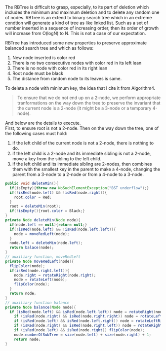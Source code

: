 The RBTree is difficult to grasp, especially, to its part of deletion which includes the minimum and maximum deletion and to delete any random one of nodes. 
RBTree is an extend to binary search tree which in an extreme condtion will generate a kind of tree as like linked list. Such as a set of number inserted in a sequence of 
increasing order, then its order of growth will increase from O(logN) to N. This is not a case of our expectation.  

RBTree has introduced some new properties to preserve approximate balanced search tree and which as follows:  
1. New node inserted is color red
2. There is no two consecutive nodes with color red in its left lean
3. There is no node with color red in its right lean
4. Root node must be black
5. The distance from random node to its leaves is same.  

To delete a node with minimum key, the idea that I cite it from Algorithm4.
> To ensure that we do not end up on a 2-node, we perform appropriate tranformations on the way down the tree to preserve the invariant that the current node is a 2-node
(it might be a 3-node or a temporary 4-node).

And below are the details to execute.  
First, to ensure root is not a 2-node. 
Then on the way down the tree, one of the following cases must hold:
1. if the left child of the current node is not a 2-node, there is nothing to do.
2. if the left child is a 2-node and its immediate sibling is not a 2-node, move a key from the sibling to the left child.
3. if the left child and its immediate sibling are 2-nodes, then combines them with the smallest key in the parent to make a 4-node, changing the parent from a 3-node to
a 2-node or from a 4-node to a 3-node.

```java
public void deleteMin(){
  if(isEmpty){throw new NoSuchElementException("BST underflow");}
  if(!isRed(node.left) && !isRed(node.right)){
    root.color = Red;
  }
  root = deleteMin(root);
  if(!isEmpty(){root.color = Black;}
}
private Node deleteMin(Node node){
  if(node.left == null){return null;}
  if(!isRed(node.left) && !isRed(node.left.left)){
    node = moveRedLeft(node);
  }
  node.left = deleteMin(node.left);
  return balace(node);
}
// auxiliary function, moveRedLeft
private Node moveRedLeft(node){
  flipColor(node);
  if(isRed(node.right.left)){
    node.right = rotateRight(node.right);
    node = rotateLeft(node);
    flipColor(node);
  }
  return node;
}
// auxiliary function balance
private Node balance(Node node){
  if (isRed(node.left) && isRed(node.left.left)) node = rotateRight(node);
    if (isRed(node.right) && isRed(node.right.right)) node = rotateLeft(node);
    if (isRed(node.left) && isRed(node.left.right)) node = rotateLeftRight(node);
    if (isRed(node.right) && isRed(node.right.left)) node = rotateRightLeft(node);
    if (isRed(node.left) && isRed(node.right)) flipColor(node);
    node.numberOfSubTree = size(node.left) + size(node.right) + 1;
    return node;
}
```
